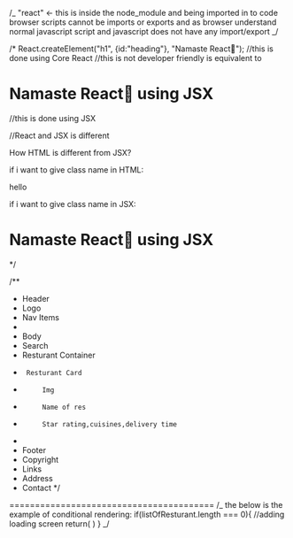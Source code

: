 /_ "react" <- this is inside the node_module and being imported in to code
browser scripts cannot be imports or exports and as browser understand normal javascript script and javascript does not have any import/export
_/

/\*
React.createElement("h1", {id:"heading"}, "Namaste React🚀");
//this is done using Core React
//this is not developer friendly
is equivalent to

<h1 id = "heading1">Namaste React🚀 using JSX</h1>
//this is done using JSX

//React and JSX is different

How HTML is different from JSX?

if i want to give class name in HTML:

<div class = "head"> hello </div>

if i want to give class name in JSX:

<h1 class = "head">Namaste React🚀 using JSX</h1>

\*/

/\*\*

- Header
- Logo
- Nav Items
-
- Body
- Search
- Resturant Container
-      Resturant Card
-          Img
-          Name of res
-          Star rating,cuisines,delivery time
-
- Footer
- Copyright
- Links
- Address
- Contact
  \*/

========================================
/_
the below is the example of conditional rendering:
if(listOfResturant.length === 0){ //adding loading screen
return(
<Shimmer/>
)
}
_/
